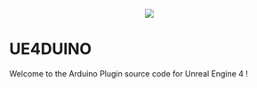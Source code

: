 <p align="center"><p align="center"><a href="https://www.mulcol.com/">
  <img src="http://farunurisonmez.com/images/UE4Duino_Icon_300_300.png">
 </a></p>

# UE4DUINO
Welcome to the Arduino Plugin source code for Unreal Engine 4 !
